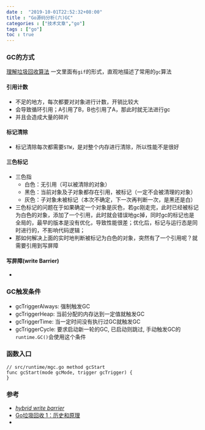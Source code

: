 ```yaml
---
date :  "2019-10-01T22:52:32+08:00" 
title : "Go源码分析(六)GC" 
categories : ["技术文章","go"] 
tags : ["go"] 
toc : true
---
```


### GC的方式

[理解垃圾回收算法](https://www.infoq.cn/article/2017/03/garbage-collection-algorithm) 一文里面有`gif`的形式，直观地描述了常用的`gc`算法

#### 引用计数

- 不足的地方，每次都要对对象进行计数，开销比较大
- 会导致循环引用；A引用了B，B也引用了A，那此时就无法进行gc
- 并且会造成大量的碎片

#### 标记清除

- 标记清除每次都需要`STW`，是对整个内存进行清除，所以性能不是很好

#### 三色标记

- 三色指
  - 白色：无引用（可以被清除的对象）
  - 黑色：当前对象及子对象都存在引用，被标记（一定不会被清理的对象）
  - 灰色：子对象未被标记（本次不确定，下一次再判断一次，是黑还是白）
- 三色标记的问题在于如果确定一个对象是灰色，若gc刚走完，此时已经被标记为白色的对象，添加了一个引用，此时就会错误地gc掉，同时gc的标记也是全局的，最早的版本是没有优化，导致性能很差；优化后，标记与运行态是同时进行的，不影响代码逻辑；
- 那如何解决上面的实时地判断被标记为白色的对象，突然有了一个引用呢？就需要引用到写屏障

#### 写屏障(write Barrier)

- 





### GC触发条件

- gcTriggerAlways: 强制触发GC
- gcTriggerHeap: 当前分配的内存达到一定值就触发GC
- gcTriggerTime: 当一定时间没有执行过GC就触发GC
- gcTriggerCycle: 要求启动新一轮的GC, 已启动则跳过, 手动触发GC的`runtime.GC()`会使用这个条件

### 函数入口

```
// src/runtime/mgc.go method gcStart
func gcStart(mode gcMode, trigger gcTrigger) {
}
```

### 参考

- [*hybrid write barrier* ](https://github.com/golang/proposal/blob/master/design/17503-eliminate-rescan.md)
- [Go垃圾回收 1：历史和原理](http://lessisbetter.site/2019/10/20/go-gc-1-history-and-priciple/)
- 

